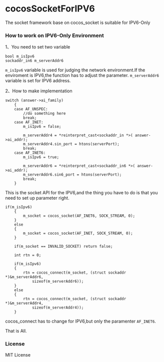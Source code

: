 # cocosSocketForIPV6
The socket framework base on cocos_socket is suitable for IPV6-Only

### How to work on IPV6-Only Environment

1、You need to set two variable

```
bool m_isIpv6
sockaddr_in6 m_serverAddr6
``` 

`m_isIpv6` variable is used for judging the network environment.If the enviroment is IPV6,the function has to adjust the parameter.
`m_serverAddr6` variable is set for IPV6 address.

2、How to make implementation

```
switch (answer->ai_family)
    {
    case AF_UNSPEC: 
        //do something here 
        break; 
    case AF_INET:
        m_isIpv6 = false;

        m_serverAddr4 = *reinterpret_cast<sockaddr_in *>( answer->ai_addr);
        m_serverAddr4.sin_port = htons(serverPort);
        break;
    case AF_INET6: 
        m_isIpv6 = true;

        m_serverAddr6 = *reinterpret_cast<sockaddr_in6 *>( answer->ai_addr);
        m_serverAddr6.sin6_port = htons(serverPort);
        break; 
    } 
```

This is the socket API for the IPV6,and the thing you have to do is that you need to set up parameter right.

```
if(m_isIpv6)
	{
		m_socket = cocos_socket(AF_INET6, SOCK_STREAM, 0);
	}
	else
	{
		m_socket = cocos_socket(AF_INET, SOCK_STREAM, 0);
	}

	if(m_socket == INVALID_SOCKET) return false;

	int rtn = 0;

	if(m_isIpv6)
	{
		rtn = cocos_connect(m_socket, (struct sockaddr *)&m_serverAddr6,
			sizeof(m_serverAddr6));
	}
	else
	{
		rtn = cocos_connect(m_socket, (struct sockaddr *)&m_serverAddr4,
			sizeof(m_serverAddr4));
	}
```
cocos_connect has to change for IPV6,but only the paramenter 
`AF_INET6`.

That is All.

### License

MIT License




